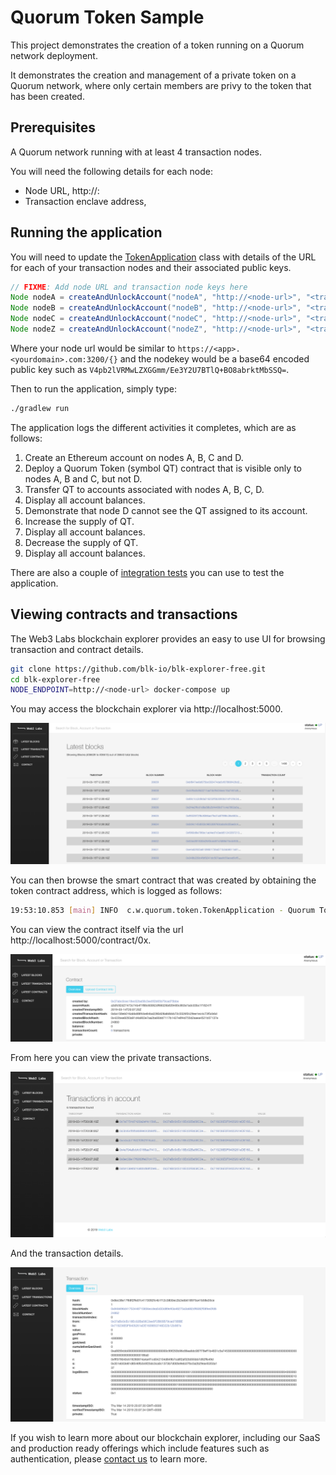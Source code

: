 # Quorum Token Sample

This project demonstrates the creation of a token running on a Quorum network 
deployment. 

It demonstrates the creation and management of a private token on a Quorum network, where only 
certain members are privy to the token that has been created.

## Prerequisites

A Quorum network running with at least 4 transaction nodes.

You will need the following details for each node:
- Node URL, http://<node-url>:<node-port>
- Transaction enclave address, <base64 encoded public key>

## Running the application

You will need to update the 
[TokenApplication](tree/master/src/main/java/com/web3labs/quorum/token/TokenApplication.java) 
class with details of the URL for each of your transaction nodes and their associated public keys.

```java
// FIXME: Add node URL and transaction node keys here
Node nodeA = createAndUnlockAccount("nodeA", "http://<node-url>", "<transaction node key>");
Node nodeB = createAndUnlockAccount("nodeB", "http://<node-url>", "<transaction node key>");
Node nodeC = createAndUnlockAccount("nodeC", "http://<node-url>", "<transaction node key>");
Node nodeZ = createAndUnlockAccount("nodeZ", "http://<node-url>", "<transaction node key>");
```

Where your node url would be similar to `https://<app>.<yourdomain>.com:3200/{}` and 
the nodekey would be a base64 encoded public key such as 
`V4pb2lVRMwLZXGGmm/Ee3Y2U7BTlQ+BO8abrktMbSSQ=`.

Then to run the application, simply type:

```bash
./gradlew run
```

The application logs the different activities it completes, which are as follows:

1. Create an Ethereum account on nodes A, B, C and D.
1. Deploy a Quorum Token (symbol QT) contract that is visible only to nodes A, B and C, but not D.
1. Transfer QT to accounts associated with nodes A, B, C, D.
1. Display all account balances.
1. Demonstrate that node D cannot see the QT assigned to its account.
1. Increase the supply of QT.
1. Display all account balances.
1. Decrease the supply of QT.
1. Display all account balances.

There are also a couple of 
[integration tests](tree/master/src/test/java/com/web3labs/quorum/token/TokenApplicationIT.java) 
you can use to test the application.

## Viewing contracts and transactions

The Web3 Labs blockchain explorer provides an easy to use UI for browsing transaction 
and contract details.

```bash
git clone https://github.com/blk-io/blk-explorer-free.git
cd blk-explorer-free
NODE_ENDPOINT=http://<node-url> docker-compose up
```

You may access the blockchain explorer via http://localhost:5000.

![Latest blocks](images/blocks.png)

You can then browse the smart contract that was created by obtaining the token contract address, 
which is logged as follows:

```bash
19:53:10.853 [main] INFO  c.w.quorum.token.TokenApplication - Quorum Token (QT) created at contract address 0x<contract-address>, by account 0x<creation-account>
```

You can view the contract itself via the url http://localhost:5000/contract/0x<contract-address>.

![Contract](images/contract.png)

From here you can view the private transactions.

![Private transactions](images/transactions.png)

And the transaction details.

![Transaction details](images/transaction.png)

If you wish to learn more about our blockchain explorer, including our SaaS and 
production ready offerings which include features such as authentication, 
please [contact us](mailto:hi@web3labs.com) to learn more.
